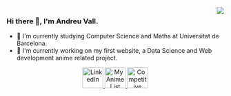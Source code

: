 <a href="https://github.com/anuraghazra/github-readme-stats">
  <img align="right" src="https://github-readme-stats.vercel.app/api/top-langs/?username=andreu-vall&theme=react">
</a>

### Hi there 👋, I'm Andreu Vall.

- 🔭 I'm currently studying Computer Science and Maths at Universitat de Barcelona.
- 🌱 I'm currently working on my first website, a Data Science and Web development anime related project.

<p align="center">
  <a href="https://www.linkedin.com/in/andreu-vall/">
    <img src="https://static-exp1.licdn.com/sc/h/eahiplrwoq61f4uan012ia17i" alt="LinkedIn" height=48>
  </a>
  <a href="https://myanimelist.net/profile/andreu_vall">
    <img src="https://cdn.myanimelist.net/images/favicon.ico" alt="MyAnimeList" height=48>
  </a>
  <a href="https://clist.by/coder/D3structor/">
    <img src="https://img.icons8.com/external-tal-revivo-shadow-tal-revivo/48/000000/external-codeforces-programming-competitions-and-contests-programming-community-logo-shadow-tal-revivo.png" alt="Competitive Programming" height=48>
  </a>
</p>


<!--
**andreuvallhernandez/andreuvallhernandez** is a ✨ _special_ ✨ repository because its `README.md` (this file) appears on your GitHub profile.

[![Top Langs](https://github-readme-stats.vercel.app/api/top-langs/?username=andreu-vall&theme=dark)](https://github.com/anuraghazra/github-readme-stats)

[<img src='https://img.icons8.com/fluency/48/000000/linkedin.png' alt='linkedin'>](https://www.linkedin.com/in/andreu-vall/)
[<img src='https://img.icons8.com/external-tal-revivo-shadow-tal-revivo/48/000000/external-codeforces-programming-competitions-and-contests-programming-community-logo-shadow-tal-revivo.png' alt='competitive-programming'>](https://clist.by/coder/D3structor/)
[<img src='https://codeforces.org/s/99129/apple-icon-114x114.png' alt='competitive-programming' height=48>](https://clist.by/coder/D3structor/)

Here are some ideas to get you started:

- 🔭 I’m currently working on ...
- 🌱 I’m currently learning ...
- 👯 I’m looking to collaborate on ...
- 🤔 I’m looking for help with ...
- 💬 Ask me about ...
- 📫 How to reach me: ...
- 😄 Pronouns: ...
- ⚡ Fun fact: ...
-->





